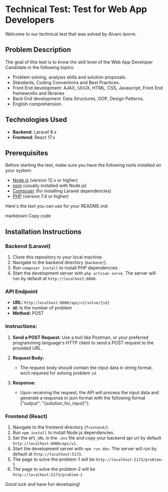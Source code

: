 # Technical Test: Test for Web App Developers 

Welcome to our technical test that was solved by Alvaro Iporre.

## Problem Description

The goal of this test is to know the skill level of the Web App Developer Candidate in the following topics:
- Problem solving, analysis skills and solution proposals.
- Standards, Coding Conventions and Best Practices.
- Front End development: AJAX, UI/UX, HTML, CSS, Javascript, Front End frameworks and libraries
- Back End development: Data Structures, OOP, Design Patterns.
- English comprehension.


## Technologies Used

- **Backend**: Laravel 8.x
- **Frontend**: React 17.x

## Prerequisites

Before starting the test, make sure you have the following tools installed on your system:

- [Node.js](https://nodejs.org/) (version 12.x or higher)
- [npm](https://www.npmjs.com/) (usually installed with Node.js)
- [Composer](https://getcomposer.org/) (for installing Laravel dependencies)
- [PHP](https://www.php.net/) (version 7.4 or higher)


Here's the text you can use for your README.md:

markdown
Copy code
## Installation Instructions

### Backend (Laravel)

1. Clone this repository to your local machine.
2. Navigate to the backend directory (`backend/`).
3. Run `composer install` to install PHP dependencies.
4. Start the development server with `php artisan serve`. The server will run by default at `http://localhost:8000`.

### API Endpoint
- **URL:** `http:/localhost:8000/api/v1/solve/{id}` 
- **id:** Is the number of problem
- **Method:** POST

### Instructions:

1. **Send a POST Request:** Use a tool like Postman, or your preferred programming language's HTTP client to send a POST request to the provided URL.

2. **Request Body:**
   - The request body should contain the input data in string format, wich required for solving problem `id`.


3. **Response:**
   - Upon receiving the request, the API will process the input data and generate a response in json format with the following format {"output": "{solution_for_input}"}.


### Frontend (React)

1. Navigate to the frontend directory (`frontend/`).
2. Run `npm install` to install Node.js dependencies.
3. Set the `API_URL` in the `.env` file and copy your backend api url by default `http://localhost:8000/api/v1`.
3. Start the development server with `npm run dev`. The server will run by default at `http://localhost:5173`.
4. The page to solve the problem-1 will be `http://localhost:5173/problem-1`
5. The page to solve the problem-2 will be `http://localhost:5173/problem-2`


Good luck and have fun developing!
